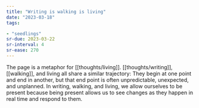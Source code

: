 ```yaml
---
title: "Writing is walking is living"
date: "2023-03-18"
tags:

- "seedlings"
sr-due: 2023-03-22
sr-interval: 4
sr-ease: 270
---
```


The page is a metaphor for [[thoughts/living]]. [[thoughts/writing]], [[walking]], and living all share a similar trajectory: They begin at one point and end in another, but that end point is often unpredictable, unexpected, and unplanned. In writing, walking, and living, we allow ourselves to be present because being present allows us to see changes as they happen in real time and respond to them.